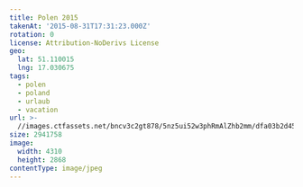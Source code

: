 ```yaml
---
title: Polen 2015
takenAt: '2015-08-31T17:31:23.000Z'
rotation: 0
license: Attribution-NoDerivs License
geo:
  lat: 51.110015
  lng: 17.030675
tags:
  - polen
  - poland
  - urlaub
  - vacation
url: >-
  //images.ctfassets.net/bncv3c2gt878/5nz5ui52w3phRmAlZhb2mm/dfa03b2d457e675018c746bf9011d1ad/polen-2015_25957450115_o
size: 2941758
image:
  width: 4310
  height: 2868
contentType: image/jpeg
---
```


